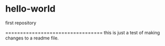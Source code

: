 # hello-world
first repository

=================================
this is just a test of making changes to a readme file.
